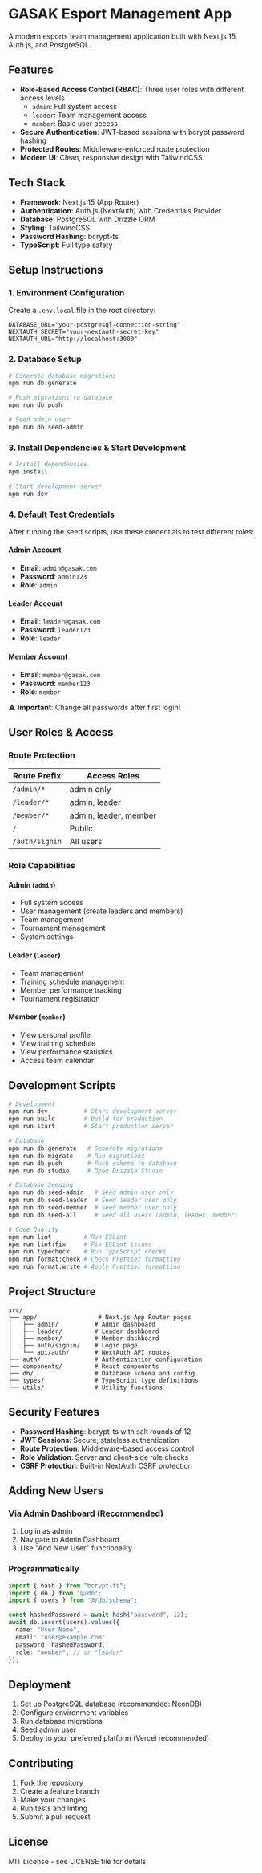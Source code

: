 # GASAK Esport Management App

A modern esports team management application built with Next.js 15, Auth.js, and PostgreSQL.

## Features

- **Role-Based Access Control (RBAC)**: Three user roles with different access levels
  - `admin`: Full system access
  - `leader`: Team management access
  - `member`: Basic user access
- **Secure Authentication**: JWT-based sessions with bcrypt password hashing
- **Protected Routes**: Middleware-enforced route protection
- **Modern UI**: Clean, responsive design with TailwindCSS

## Tech Stack

- **Framework**: Next.js 15 (App Router)
- **Authentication**: Auth.js (NextAuth) with Credentials Provider
- **Database**: PostgreSQL with Drizzle ORM
- **Styling**: TailwindCSS
- **Password Hashing**: bcrypt-ts
- **TypeScript**: Full type safety

## Setup Instructions

### 1. Environment Configuration

Create a `.env.local` file in the root directory:

```env
DATABASE_URL="your-postgresql-connection-string"
NEXTAUTH_SECRET="your-nextauth-secret-key"
NEXTAUTH_URL="http://localhost:3000"
```

### 2. Database Setup

```bash
# Generate database migrations
npm run db:generate

# Push migrations to database
npm run db:push

# Seed admin user
npm run db:seed-admin
```

### 3. Install Dependencies & Start Development

```bash
# Install dependencies
npm install

# Start development server
npm run dev
```

### 4. Default Test Credentials

After running the seed scripts, use these credentials to test different roles:

#### Admin Account

- **Email**: `admin@gasak.com`
- **Password**: `admin123`
- **Role**: `admin`

#### Leader Account

- **Email**: `leader@gasak.com`
- **Password**: `leader123`
- **Role**: `leader`

#### Member Account

- **Email**: `member@gasak.com`
- **Password**: `member123`
- **Role**: `member`

⚠️ **Important**: Change all passwords after first login!

## User Roles & Access

### Route Protection

| Route Prefix   | Access Roles          |
| -------------- | --------------------- |
| `/admin/*`     | admin only            |
| `/leader/*`    | admin, leader         |
| `/member/*`    | admin, leader, member |
| `/`            | Public                |
| `/auth/signin` | All users             |

### Role Capabilities

#### Admin (`admin`)

- Full system access
- User management (create leaders and members)
- Team management
- Tournament management
- System settings

#### Leader (`leader`)

- Team management
- Training schedule management
- Member performance tracking
- Tournament registration

#### Member (`member`)

- View personal profile
- View training schedule
- View performance statistics
- Access team calendar

## Development Scripts

```bash
# Development
npm run dev          # Start development server
npm run build        # Build for production
npm run start        # Start production server

# Database
npm run db:generate   # Generate migrations
npm run db:migrate    # Run migrations
npm run db:push       # Push schema to database
npm run db:studio     # Open Drizzle Studio

# Database Seeding
npm run db:seed-admin   # Seed admin user only
npm run db:seed-leader  # Seed leader user only
npm run db:seed-member  # Seed member user only
npm run db:seed-all     # Seed all users (admin, leader, member)

# Code Quality
npm run lint         # Run ESLint
npm run lint:fix     # Fix ESLint issues
npm run typecheck    # Run TypeScript checks
npm run format:check # Check Prettier formatting
npm run format:write # Apply Prettier formatting
```

## Project Structure

```
src/
├── app/                 # Next.js App Router pages
│   ├── admin/          # Admin dashboard
│   ├── leader/         # Leader dashboard
│   ├── member/         # Member dashboard
│   ├── auth/signin/    # Login page
│   └── api/auth/       # NextAuth API routes
├── auth/               # Authentication configuration
├── components/         # React components
├── db/                 # Database schema and config
├── types/              # TypeScript type definitions
└── utils/              # Utility functions
```

## Security Features

- **Password Hashing**: bcrypt-ts with salt rounds of 12
- **JWT Sessions**: Secure, stateless authentication
- **Route Protection**: Middleware-based access control
- **Role Validation**: Server and client-side role checks
- **CSRF Protection**: Built-in NextAuth CSRF protection

## Adding New Users

### Via Admin Dashboard (Recommended)

1. Log in as admin
2. Navigate to Admin Dashboard
3. Use "Add New User" functionality

### Programmatically

```typescript
import { hash } from "bcrypt-ts";
import { db } from "@/db";
import { users } from "@/db/schema";

const hashedPassword = await hash("password", 12);
await db.insert(users).values({
  name: "User Name",
  email: "user@example.com",
  password: hashedPassword,
  role: "member", // or "leader"
});
```

## Deployment

1. Set up PostgreSQL database (recommended: NeonDB)
2. Configure environment variables
3. Run database migrations
4. Seed admin user
5. Deploy to your preferred platform (Vercel recommended)

## Contributing

1. Fork the repository
2. Create a feature branch
3. Make your changes
4. Run tests and linting
5. Submit a pull request

## License

MIT License - see LICENSE file for details.
